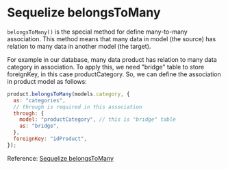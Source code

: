 # Sequelize belongsToMany

`belongsToMany()` is the special method for define many-to-many association. This method means that many data in model (the source) has relation to many data in another model (the target).  


For example in our database, many data product has relation to many data category in association. To apply this, we need "bridge" table to store foreignKey, in this case productCategory. So, we can define the association in product model as follows:  

```javascript
product.belongsToMany(models.category, {
  as: "categories",
  // through is required in this association
  through: {
    model: "productCategory", // this is "bridge" table
    as: "bridge",
  },
  foreignKey: "idProduct",
});
```

Reference: [Sequelize belongsToMany](https://sequelize.org/master/class/lib/associations/belongs-to-many.js~BelongsToMany.html)